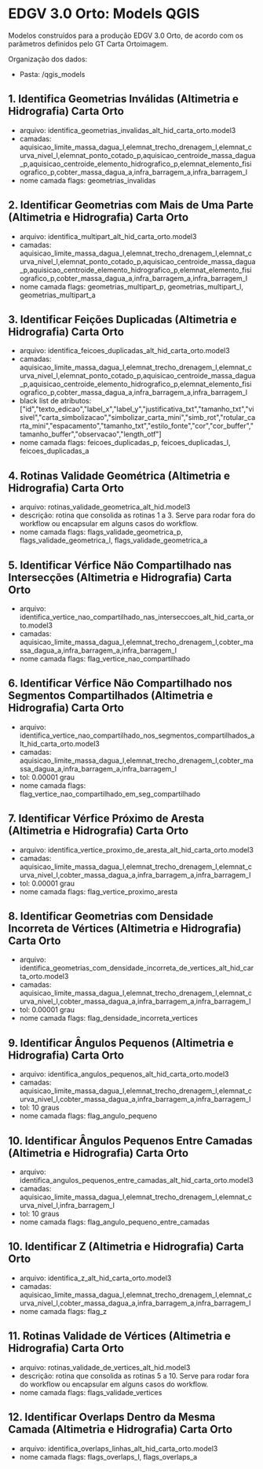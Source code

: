 # EDGV 3.0 Orto: Models QGIS

Modelos construídos para a produção EDGV 3.0 Orto, de acordo com os parâmetros definidos pelo GT Carta Ortoimagem.

Organização dos dados:

- Pasta: /qgis_models

## 1. Identifica Geometrias Inválidas (Altimetria e Hidrografia) Carta Orto
- arquivo: identifica_geometrias_invalidas_alt_hid_carta_orto.model3
- camadas: aquisicao_limite_massa_dagua_l,elemnat_trecho_drenagem_l,elemnat_curva_nivel_l,elemnat_ponto_cotado_p,aquisicao_centroide_massa_dagua_p,aquisicao_centroide_elemento_hidrografico_p,elemnat_elemento_fisiografico_p,cobter_massa_dagua_a,infra_barragem_a,infra_barragem_l
- nome camada flags: geometrias_invalidas

## 2. Identificar Geometrias com Mais de Uma Parte  (Altimetria e Hidrografia) Carta Orto
- arquivo: identifica_multipart_alt_hid_carta_orto.model3
- camadas: aquisicao_limite_massa_dagua_l,elemnat_trecho_drenagem_l,elemnat_curva_nivel_l,elemnat_ponto_cotado_p,aquisicao_centroide_massa_dagua_p,aquisicao_centroide_elemento_hidrografico_p,elemnat_elemento_fisiografico_p,cobter_massa_dagua_a,infra_barragem_a,infra_barragem_l
- nome camada flags: geometrias_multipart_p, geometrias_multipart_l, geometrias_multipart_a

## 3. Identificar Feições Duplicadas (Altimetria e Hidrografia) Carta Orto
- arquivo: identifica_feicoes_duplicadas_alt_hid_carta_orto.model3
- camadas: aquisicao_limite_massa_dagua_l,elemnat_trecho_drenagem_l,elemnat_curva_nivel_l,elemnat_ponto_cotado_p,aquisicao_centroide_massa_dagua_p,aquisicao_centroide_elemento_hidrografico_p,elemnat_elemento_fisiografico_p,cobter_massa_dagua_a,infra_barragem_a,infra_barragem_l
- black list de atributos: ["id","texto_edicao","label_x","label_y","justificativa_txt","tamanho_txt","visivel","carta_simbolizacao","simbolizar_carta_mini","simb_rot","rotular_carta_mini","espacamento","tamanho_txt","estilo_fonte","cor","cor_buffer","tamanho_buffer","observacao","length_otf"]
- nome camada flags: feicoes_duplicadas_p, feicoes_duplicadas_l, feicoes_duplicadas_a

## 4. Rotinas Validade Geométrica (Altimetria e Hidrografia) Carta Orto
- arquivo: rotinas_validade_geometrica_alt_hid.model3
- descrição: rotina que consolida as rotinas 1 a 3. Serve para rodar fora do workflow ou encapsular em alguns casos do workflow.
- nome camada flags: flags_validade_geometrica_p, flags_validade_geometrica_l, flags_validade_geometrica_a

## 5. Identificar Vérfice Não Compartilhado nas Intersecções (Altimetria e Hidrografia) Carta Orto
- arquivo: identifica_vertice_nao_compartilhado_nas_interseccoes_alt_hid_carta_orto.model3
- camadas: aquisicao_limite_massa_dagua_l,elemnat_trecho_drenagem_l,cobter_massa_dagua_a,infra_barragem_a,infra_barragem_l
- nome camada flags: flag_vertice_nao_compartilhado

## 6. Identificar Vérfice Não Compartilhado nos Segmentos Compartilhados (Altimetria e Hidrografia) Carta Orto
- arquivo: identifica_vertice_nao_compartilhado_nos_segmentos_compartilhados_alt_hid_carta_orto.model3
- camadas: aquisicao_limite_massa_dagua_l,elemnat_trecho_drenagem_l,cobter_massa_dagua_a,infra_barragem_a,infra_barragem_l
- tol: 0.00001 grau
- nome camada flags: flag_vertice_nao_compartilhado_em_seg_compartilhado

## 7. Identificar Vérfice Próximo de Aresta (Altimetria e Hidrografia) Carta Orto
- arquivo: identifica_vertice_proximo_de_aresta_alt_hid_carta_orto.model3
- camadas: aquisicao_limite_massa_dagua_l,elemnat_trecho_drenagem_l,elemnat_curva_nivel_l,cobter_massa_dagua_a,infra_barragem_a,infra_barragem_l
- tol: 0.00001 grau
- nome camada flags: flag_vertice_proximo_aresta

## 8. Identificar Geometrias com Densidade Incorreta de Vértices (Altimetria e Hidrografia) Carta Orto
- arquivo: identifica_geometrias_com_densidade_incorreta_de_vertices_alt_hid_carta_orto.model3
- camadas: aquisicao_limite_massa_dagua_l,elemnat_trecho_drenagem_l,elemnat_curva_nivel_l,cobter_massa_dagua_a,infra_barragem_a,infra_barragem_l
- tol: 0.00001 grau
- nome camada flags: flag_densidade_incorreta_vertices

## 9. Identificar Ângulos Pequenos (Altimetria e Hidrografia) Carta Orto
- arquivo: identifica_angulos_pequenos_alt_hid_carta_orto.model3
- camadas: aquisicao_limite_massa_dagua_l,elemnat_trecho_drenagem_l,elemnat_curva_nivel_l,cobter_massa_dagua_a,infra_barragem_a,infra_barragem_l
- tol: 10 graus
- nome camada flags: flag_angulo_pequeno

## 10. Identificar Ângulos Pequenos Entre Camadas (Altimetria e Hidrografia) Carta Orto
- arquivo: identifica_angulos_pequenos_entre_camadas_alt_hid_carta_orto.model3
- camadas: aquisicao_limite_massa_dagua_l,elemnat_trecho_drenagem_l,elemnat_curva_nivel_l,infra_barragem_l
- tol: 10 graus
- nome camada flags: flag_angulo_pequeno_entre_camadas

## 10. Identificar Z (Altimetria e Hidrografia) Carta Orto
- arquivo: identifica_z_alt_hid_carta_orto.model3
- camadas: aquisicao_limite_massa_dagua_l,elemnat_trecho_drenagem_l,elemnat_curva_nivel_l,cobter_massa_dagua_a,infra_barragem_a,infra_barragem_l
- nome camada flags: flag_z

## 11. Rotinas Validade de Vértices (Altimetria e Hidrografia) Carta Orto
- arquivo: rotinas_validade_de_vertices_alt_hid.model3
- descrição: rotina que consolida as rotinas 5 a 10. Serve para rodar fora do workflow ou encapsular em alguns casos do workflow.
- nome camada flags: flags_validade_vertices

## 12. Identificar Overlaps Dentro da Mesma Camada (Altimetria e Hidrografia) Carta Orto
- arquivo: identifica_overlaps_linhas_alt_hid_carta_orto.model3
- nome camada flags: flags_overlaps_l, flags_overlaps_a
